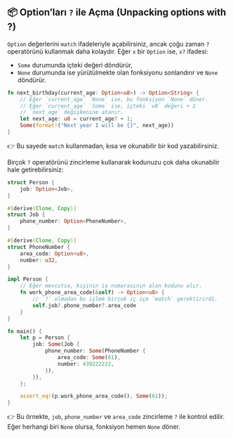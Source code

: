 ## 📦 Option’ları `?` ile Açma (Unpacking options with ?)

`Option` değerlerini `match` ifadeleriyle açabilirsiniz, ancak çoğu zaman `?` operatörünü kullanmak daha kolaydır. Eğer `x` bir `Option` ise, `x?` ifadesi:

* `Some` durumunda içteki değeri döndürür,
* `None` durumunda ise yürütülmekte olan fonksiyonu sonlandırır ve `None` döndürür.

```rust
fn next_birthday(current_age: Option<u8>) -> Option<String> {
    // Eğer `current_age` `None` ise, bu fonksiyon `None` döner.
    // Eğer `current_age` `Some` ise, içteki `u8` değeri + 1
    // `next_age` değişkenine atanır.
    let next_age: u8 = current_age? + 1;
    Some(format!("Next year I will be {}", next_age))
}
```

👉 Bu sayede `match` kullanmadan, kısa ve okunabilir bir kod yazabilirsiniz.

Birçok `?` operatörünü zincirleme kullanarak kodunuzu çok daha okunabilir hale getirebilirsiniz:

```rust
struct Person {
    job: Option<Job>,
}

#[derive(Clone, Copy)]
struct Job {
    phone_number: Option<PhoneNumber>,
}

#[derive(Clone, Copy)]
struct PhoneNumber {
    area_code: Option<u8>,
    number: u32,
}

impl Person {
    // Eğer mevcutsa, kişinin iş numarasının alan kodunu alır.
    fn work_phone_area_code(&self) -> Option<u8> {
        // `?` olmadan bu işlem birçok iç içe `match` gerektirirdi.
        self.job?.phone_number?.area_code
    }
}

fn main() {
    let p = Person {
        job: Some(Job {
            phone_number: Some(PhoneNumber {
                area_code: Some(61),
                number: 439222222,
            }),
        }),
    };

    assert_eq!(p.work_phone_area_code(), Some(61));
}
```

👉 Bu örnekte, `job`, `phone_number` ve `area_code` zincirleme `?` ile kontrol edilir. Eğer herhangi biri `None` olursa, fonksiyon hemen `None` döner.
